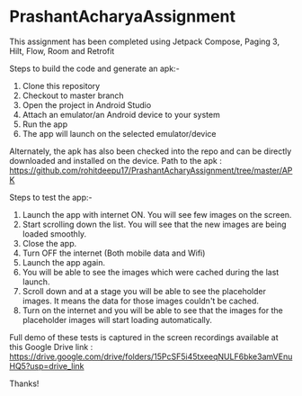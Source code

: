 # PrashantAcharyaAssignment

This assignment has been completed using Jetpack Compose, Paging 3, Hilt, Flow, Room and Retrofit

Steps to build the code and generate an apk:-
1. Clone this repository
2. Checkout to master branch
3. Open the project in Android Studio
4. Attach an emulator/an Android device to your system
5. Run the app
6. The app will launch on the selected emulator/device

Alternately, the apk has also been checked into the repo and can be directly downloaded and installed on the device. Path to the apk : https://github.com/rohitdeepu17/PrashantAcharyAssignment/tree/master/APK

Steps to test the app:-
1. Launch the app with internet ON. You will see few images on the screen.
2. Start scrolling down the list. You will see that the new images are being loaded smoothly.
3. Close the app.
4. Turn OFF the internet (Both mobile data and Wifi)
5. Launch the app again.
6. You will be able to see the images which were cached during the last launch.
7. Scroll down and at a stage you will be able to see the placeholder images. It means the data for those images couldn't be cached.
8. Turn on the internet and you will be able to see that the images for the placeholder images will start loading automatically.

Full demo of these tests is captured in the screen recordings available at this Google Drive link : https://drive.google.com/drive/folders/15PcSF5i45txeeqNULF6bke3amVEnuHQ5?usp=drive_link

Thanks!
